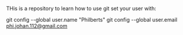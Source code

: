 THis is a repository to learn how to use git 
set your user with:

git config --global user.name "Philberts"
git config --global user.email phi.johan.112@gmail.com